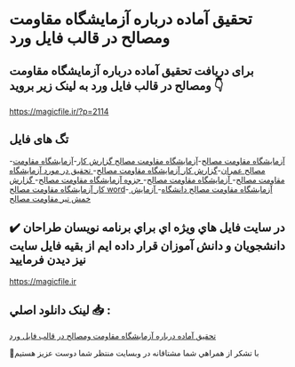 # تحقیق آماده درباره آزمایشگاه مقاومت ومصالح در قالب فایل ورد

## برای دریافت تحقیق آماده درباره آزمایشگاه مقاومت ومصالح در قالب فایل ورد به لینک زیر بروید 👇

https://magicfile.ir/?p=2114

## تگ های فایل

-[آزمایشگاه مقاومت مصالح](https://magicfile.ir/product/%d8%aa%d8%ad%d9%82%d9%8a%d9%82-%d8%a2%d9%85%d8%a7%d8%af%d9%87-%d8%a2%d8%b2%d9%85%d8%a7%d9%8a%d8%b4%da%af%d8%a7%d9%87-%d9%85%d9%82%d8%a7%d9%88%d9%85%d8%aa-%d9%88%d9%85%d8%b5%d8%a7%d9%84%d8%ad/)-[آزمایشگاه مقاومت مصالح گزارش کار](https://magicfile.ir/product/%d8%aa%d8%ad%d9%82%d9%8a%d9%82-%d8%a2%d9%85%d8%a7%d8%af%d9%87-%d8%a2%d8%b2%d9%85%d8%a7%d9%8a%d8%b4%da%af%d8%a7%d9%87-%d9%85%d9%82%d8%a7%d9%88%d9%85%d8%aa-%d9%88%d9%85%d8%b5%d8%a7%d9%84%d8%ad/)-[آزمایشگاه مقاومت مصالح عمران](https://magicfile.ir/product/%d8%aa%d8%ad%d9%82%d9%8a%d9%82-%d8%a2%d9%85%d8%a7%d8%af%d9%87-%d8%a2%d8%b2%d9%85%d8%a7%d9%8a%d8%b4%da%af%d8%a7%d9%87-%d9%85%d9%82%d8%a7%d9%88%d9%85%d8%aa-%d9%88%d9%85%d8%b5%d8%a7%d9%84%d8%ad/)-[گزارش کار آزمایشگاه مقاومت مصالح](https://magicfile.ir/product/%d8%aa%d8%ad%d9%82%d9%8a%d9%82-%d8%a2%d9%85%d8%a7%d8%af%d9%87-%d8%a2%d8%b2%d9%85%d8%a7%d9%8a%d8%b4%da%af%d8%a7%d9%87-%d9%85%d9%82%d8%a7%d9%88%d9%85%d8%aa-%d9%88%d9%85%d8%b5%d8%a7%d9%84%d8%ad/)-[ تحقیق در مورد آزمایشگاه مقاومت مصالح](https://magicfile.ir/product/%d8%aa%d8%ad%d9%82%d9%8a%d9%82-%d8%a2%d9%85%d8%a7%d8%af%d9%87-%d8%a2%d8%b2%d9%85%d8%a7%d9%8a%d8%b4%da%af%d8%a7%d9%87-%d9%85%d9%82%d8%a7%d9%88%d9%85%d8%aa-%d9%88%d9%85%d8%b5%d8%a7%d9%84%d8%ad/)-[ آزمایشگاه مقاومت مصالح](https://magicfile.ir/product/%d8%aa%d8%ad%d9%82%d9%8a%d9%82-%d8%a2%d9%85%d8%a7%d8%af%d9%87-%d8%a2%d8%b2%d9%85%d8%a7%d9%8a%d8%b4%da%af%d8%a7%d9%87-%d9%85%d9%82%d8%a7%d9%88%d9%85%d8%aa-%d9%88%d9%85%d8%b5%d8%a7%d9%84%d8%ad/)-[ جزوه آزمایشگاه مقاومت مصالح](https://magicfile.ir/product/%d8%aa%d8%ad%d9%82%d9%8a%d9%82-%d8%a2%d9%85%d8%a7%d8%af%d9%87-%d8%a2%d8%b2%d9%85%d8%a7%d9%8a%d8%b4%da%af%d8%a7%d9%87-%d9%85%d9%82%d8%a7%d9%88%d9%85%d8%aa-%d9%88%d9%85%d8%b5%d8%a7%d9%84%d8%ad/)-[ گزارش کار آزمایشگاه مقاومت مصالح word](https://magicfile.ir/product/%d8%aa%d8%ad%d9%82%d9%8a%d9%82-%d8%a2%d9%85%d8%a7%d8%af%d9%87-%d8%a2%d8%b2%d9%85%d8%a7%d9%8a%d8%b4%da%af%d8%a7%d9%87-%d9%85%d9%82%d8%a7%d9%88%d9%85%d8%aa-%d9%88%d9%85%d8%b5%d8%a7%d9%84%d8%ad/)-[ آزمایشگاه مقاومت مصالح دانشگاه](https://magicfile.ir/product/%d8%aa%d8%ad%d9%82%d9%8a%d9%82-%d8%a2%d9%85%d8%a7%d8%af%d9%87-%d8%a2%d8%b2%d9%85%d8%a7%d9%8a%d8%b4%da%af%d8%a7%d9%87-%d9%85%d9%82%d8%a7%d9%88%d9%85%d8%aa-%d9%88%d9%85%d8%b5%d8%a7%d9%84%d8%ad/)-[ آزمایش خمش تیر مقاومت مصالح](https://magicfile.ir/product/%d8%aa%d8%ad%d9%82%d9%8a%d9%82-%d8%a2%d9%85%d8%a7%d8%af%d9%87-%d8%a2%d8%b2%d9%85%d8%a7%d9%8a%d8%b4%da%af%d8%a7%d9%87-%d9%85%d9%82%d8%a7%d9%88%d9%85%d8%aa-%d9%88%d9%85%d8%b5%d8%a7%d9%84%d8%ad/)

## ✔️ در سايت فايل هاي ويژه اي براي برنامه نويسان طراحان دانشجويان و دانش آموزان قرار داده ايم از بقيه فايل سايت نيز ديدن فرماييد

https://magicfile.ir


## لينک دانلود اصلي 📥 :

[تحقیق آماده درباره آزمایشگاه مقاومت ومصالح در قالب فایل ورد](https://magicfile.ir/product/%d8%aa%d8%ad%d9%82%d9%8a%d9%82-%d8%a2%d9%85%d8%a7%d8%af%d9%87-%d8%a2%d8%b2%d9%85%d8%a7%d9%8a%d8%b4%da%af%d8%a7%d9%87-%d9%85%d9%82%d8%a7%d9%88%d9%85%d8%aa-%d9%88%d9%85%d8%b5%d8%a7%d9%84%d8%ad/) 


🙏با تشکر از همراهي شما مشتاقانه در وبسایت منتظر شما دوست عزیز هستیم

